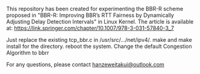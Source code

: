 This repository has been created for experimenting the BBR-R scheme proposed in "BBR-R: Improving BBR’s RTT Fairness by Dynamically Adjusting Delay Detection Intervals" in Linux Kernel. The article is available at: https://link.springer.com/chapter/10.1007/978-3-031-57840-3_7

Just replace the existing tcp_bbr.c in /usr/src/.../net/ipv4/. make and make install for the directory. reboot the system. Change the default Congestion Algorithm to bbrr

For any questions, please contact hanzeweitakui@outlook.com

